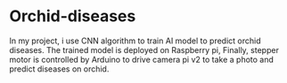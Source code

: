 # Orchid-diseases
In my project, i use CNN algorithm to train AI model to predict orchid diseases. The trained model is deployed on Raspberry pi, Finally, stepper motor is controlled by Arduino to drive camera pi v2 to take a photo and predict diseases on orchid.
